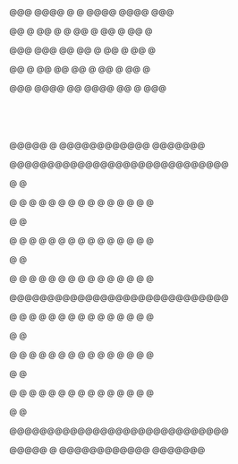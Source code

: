                                 
                                
                                
<br />@@@  @@@@ @  @ @@@@ @@@@ @@@ <br /> 
<br />@@ @ @@   @  @ @@ @ @@ @ @@ @<br /> 
<br />@@@  @@@   @@  @@ @ @@ @ @@ @<br /> 
<br />@@ @ @@    @@  @@ @ @@ @ @@ @<br /> 
<br />@@@  @@@@  @@  @@@@ @@ @ @@@ <br /> 
<br />                             <br /> 
<br />                             <br /> 
<br />@@@@@  @ @@@@@@@@@@@@ @@@@@@@<br /> 
<br />@@@@@@@@@@@@@@@@@@@@@@@@@@@@@<br /> 
<br />@                           @<br /> 
<br />@ @ @ @ @ @ @ @ @ @ @ @ @ @ @<br /> 
<br />@                           @<br /> 
<br />@ @ @ @ @ @ @ @ @ @ @ @ @ @ @<br /> 
<br />@                           @<br /> 
<br />@ @ @ @ @ @ @ @ @ @ @ @ @ @ @<br /> 
<br />@@@@@@@@@@@@@@@@@@@@@@@@@@@@@<br /> 
<br />@ @ @ @ @ @ @ @ @ @ @ @ @ @ @<br /> 
<br />@                           @<br /> 
<br />@ @ @ @ @ @ @ @ @ @ @ @ @ @ @<br /> 
<br />@                           @<br /> 
<br />@ @ @ @ @ @ @ @ @ @ @ @ @ @ @<br /> 
<br />@                           @<br /> 
<br />@@@@@@@@@@@@@@@@@@@@@@@@@@@@@<br /> 
<br />@@@@@  @ @@@@@@@@@@@@ @@@@@@@<br /> 
                                
                                
                                
                                
                                
